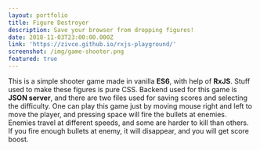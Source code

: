 ```yaml
---
layout: portfolio
title: Figure Destroyer
description: Save your browser from dropping figures!
date: 2018-11-03T23:00:00.000Z
link: 'https://zivce.github.io/rxjs-playground/'
screenshot: /img/game-shooter.png
featured: true
---
```

This is a simple shooter game made in vanilla **ES6**, with help of **RxJS**. Stuff used to make these figures is pure CSS. Backend used for this game is **JSON server**, and there are two files used for saving scores and selecting the difficulty. One can play this game just by moving mouse right and left to move the player, and pressing space will fire the bullets at enemies. Enemies travel at different speeds, and some are harder to kill than others. If you fire enough bullets at enemy, it will disappear, and you will get score boost.

